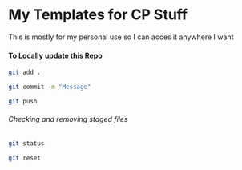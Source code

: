 
# My Templates for CP Stuff
This is mostly for my personal use so I can acces it anywhere I want 

#### To Locally update this Repo
```sh
git add .
```
```sh
git commit -m "Message"
```
```sh
git push 
```

###### Checking and removing staged files
```sh
git status
```
```sh
git reset 
```
